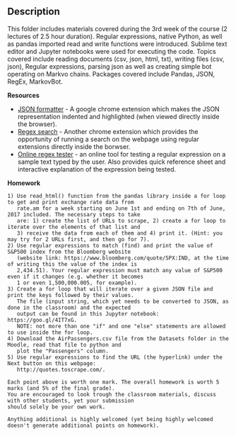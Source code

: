 ## Description
This folder includes materials covered during the 3rd week of the course (2 lectures of 2.5 hour duration). Regular expressions, native Python, as well as pandas imported read and write functions were introduced. Sublime text editor and Jupyter notebooks were used for executing the code. Topics covered include reading documents (csv, json, html, txt), writing files (csv, json), Regular expressions, parsing json as well as creating simple bot operating on Markvo chains. Packages covered include Pandas, JSON, RegEx, MarkovBot.

**Resources**
- [JSON formatter](https://chrome.google.com/webstore/detail/json-formatter/bcjindcccaagfpapjjmafapmmgkkhgoa?hl=en) - A google chrome extension which makes the JSON representation indented and highlighted (when viewed directly inside the browser).
- [Regex search](https://chrome.google.com/webstore/detail/regex-search/bcdabfmndggphffkchfdcekcokmbnkjl) - Another chrome extension which provides the opportunity of running a search on the webpage using regular extensions directly inside the borwser.
- [Online regex tester](https://regex101.com/) - an online tool for testing a regular expression on a sample text typed by the user. Also provides quick reference sheet and interactive explanation of the expression being tested.

**Homework**
```
1) Use read_html() function from the pandas library inside a for loop to get and print exchange rate data from
   rate.am for a week starting on June 1st and ending on 7th of June, 2017 included. The necessary steps to take
   are: 1) create the list of URLs to scrape, 2) create a for loop to iterate over the elements of that list and
   3) receive the data from each of them and 4) print it. (Hint: you may try for 2 URLs first, and then go for 7).
2) Use regular expressions to match (find) and print the value of S&P500 index from the Bloomberg website
   (website link: https://www.bloomberg.com/quote/SPX:IND, at the time of writing this the value of the index is
   2,434.51). Your regular expression must match any value of S&P500 even if it changes (e.g. whether it becomes
   1 or even 1,500,000.005, for example).
3) Create a for loop that will iterate over a given JSON file and print the keys followed by their values.
   The file (input string, which yet needs to be converted to JSON, as done in the classroom) and the expected
   output can be found in this Jupyter notebook: https://goo.gl/4IT7xG.
   NOTE: not more than one "if" and one "else" statements are allowed to use inside the for loop.
4) Download the AirPassengers.csv file from the Datasets folder in the Moodle, read that file to python and
   plot the "Passengers" column.
5) Use regular expressions to find the URL (the hyperlink) under the Next button on this webpage:
   http://quotes.toscrape.com/. 

Each point above is worth one mark. The overall homework is worth 5 marks (and 5% of the final grade).
You are encouraged to look trough the classroom materials, discuss with other students, yet your submission
should solely be your own work.

Anything additional is highly welcomed (yet being highly welcomed doesn't generate additional points on homework).
```
